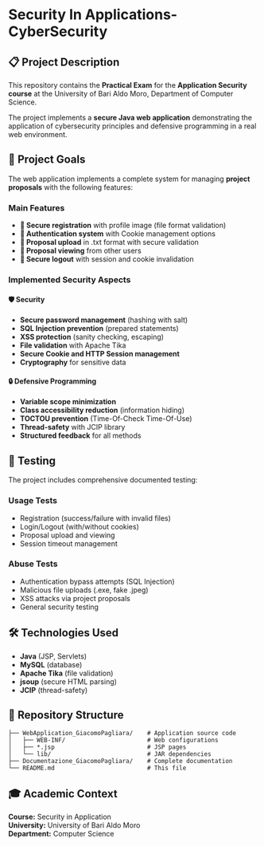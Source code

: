 # Security In Applications-CyberSecurity

## 📋 Project Description

This repository contains the **Practical Exam** for the **Application Security course** at the University of Bari Aldo Moro, Department of Computer Science.

The project implements a **secure Java web application** demonstrating the application of cybersecurity principles and defensive programming in a real web environment.

## 🎯 Project Goals

The web application implements a complete system for managing **project proposals** with the following features:

### Main Features
- **🔐 Secure registration** with profile image (file format validation)
- **🔑 Authentication system** with Cookie management options
- **📄 Proposal upload** in .txt format with secure validation
- **👀 Proposal viewing** from other users
- **🚪 Secure logout** with session and cookie invalidation

### Implemented Security Aspects

#### 🛡️ Security
- **Secure password management** (hashing with salt)
- **SQL Injection prevention** (prepared statements)
- **XSS protection** (sanity checking, escaping)
- **File validation** with Apache Tika
- **Secure Cookie and HTTP Session management**
- **Cryptography** for sensitive data

#### 🔒 Defensive Programming
- **Variable scope minimization**
- **Class accessibility reduction** (information hiding)
- **TOCTOU prevention** (Time-Of-Check Time-Of-Use)
- **Thread-safety** with JCIP library
- **Structured feedback** for all methods

## 🧪 Testing

The project includes comprehensive documented testing:

### Usage Tests
- Registration (success/failure with invalid files)
- Login/Logout (with/without cookies)
- Proposal upload and viewing
- Session timeout management

### Abuse Tests
- Authentication bypass attempts (SQL Injection)
- Malicious file uploads (.exe, fake .jpeg)
- XSS attacks via project proposals
- General security testing

## 🛠️ Technologies Used

- **Java** (JSP, Servlets)
- **MySQL** (database)
- **Apache Tika** (file validation)
- **jsoup** (secure HTML parsing)
- **JCIP** (thread-safety)

## 📁 Repository Structure

```
├── WebApplication_GiacomoPagliara/    # Application source code
│   ├── WEB-INF/                       # Web configurations
│   ├── *.jsp                          # JSP pages
│   └── lib/                           # JAR dependencies
├── Documentazione_GiacomoPagliara/    # Complete documentation
└── README.md                          # This file
```

## 🎓 Academic Context

**Course:** Security in Application   
**University:** University of Bari Aldo Moro  
**Department:** Computer Science  

